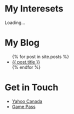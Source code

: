 # My Interesets
Loading...

# My Blog
<ul>
    {% for post in site.posts %}
        <li>
            <a href="{{ post.url }}">{{ post.title }}</a>
        </li>
    {% endfor %}
</ul>

# Get in Touch
<ul>
    <li><a href="https://ca.yahoo.com/">Yahoo Canada</a></li>
    <li><a href="https://www.xbox.com/en-us/xbox-game-pass/games#pcleavingsoon">Game Pass</a></li>
</ul>
